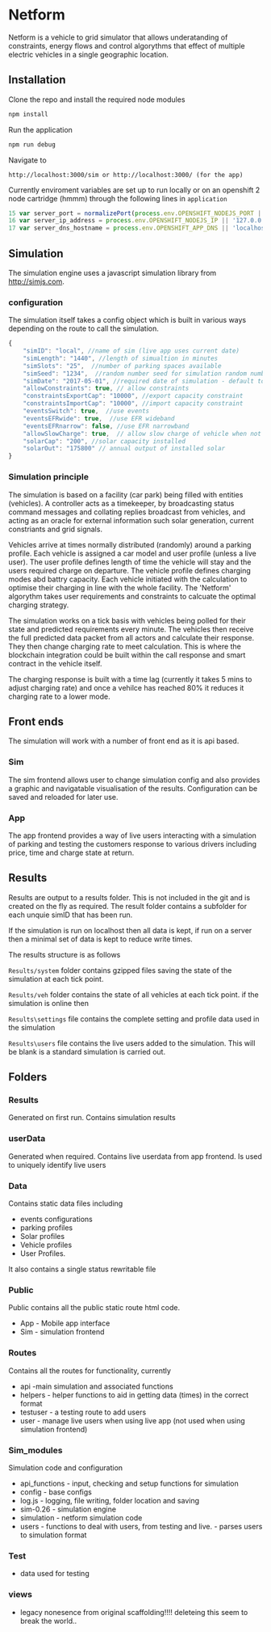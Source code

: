 # Netform

Netform is a vehicle to grid simulator that allows underatanding of constraints, energy flows and control algorythms that effect of multiple electric vehicles in a single geographic location.

## Installation

Clone the repo and install the required node modules 
```javascript
npm install 
```
Run the application
```javascript
npm run debug
```
Navigate to
```
http://localhost:3000/sim or http://localhost:3000/ (for the app)
```
Currently enviroment variables are set up to run locally or on an openshift 2 node cartridge (hmmm) through the following lines in ```application``` 

```javascript
15 var server_port = normalizePort(process.env.OPENSHIFT_NODEJS_PORT || '3000');
16 var server_ip_address = process.env.OPENSHIFT_NODEJS_IP || '127.0.0.1';
17 var server_dns_hostname = process.env.OPENSHIFT_APP_DNS || 'localhost';
```

## Simulation

The simulation engine uses a javascript simulation library from http://simjs.com. 

### configuration

The simulation itself takes a config object which is built in various ways depending on the route to call the simulation.
```javascript
{
    "simID": "local", //name of sim (live app uses current date)
    "simLength": "1440", //length of simualtion in minutes
    "simSlots": "25",  //number of parking spaces available
    "simSeed": "1234",  //random number seed for simulation random number generator
    "simDate": "2017-05-01", //required date of simulation - default today()
    "allowConstraints": true, // allow constraints
    "constraintsExportCap": "10000", //export capacity constraint
    "constraintsImportCap": "10000", //import capacity constraint
    "eventsSwitch": true,  //use events
    "eventsEFRwide": true,  //use EFR wideband
    "eventsEFRnarrow": false, //use EFR narrowband
    "allowSlowCharge": true,  // allow slow charge of vehicle when not actively controlled
    "solarCap": "200", //solar capacity installed
    "solarOut": "175800" // annual output of installed solar
}
```
### Simulation principle

The simulation is based on a facility (car park) being filled with entities (vehicles). A controller acts as a timekeeper, by broadcasting status command messages and collating replies broadcast from vehicles, and acting as an oracle for external information such solar generation, current constriants and grid signals.

Vehicles arrive at times normally distributed (randomly) around a parking profile. Each vehicle is assigned a car model and user profile (unless a live user). The user profile defines length of time the vehicle will stay and the users required charge on departure. The vehicle profile defines charging modes abd battry capacity. Each vehicle initiated with the calculation to optimise their charging in line with the whole facility.  The 'Netform' algorythm takes user requirements and constraints to calcuate the optimal charging strategy.

The simulation works on a tick basis with vehicles being polled for their state and predicted requirements every minute. The vehicles then receive the full predicted data packet from all actors and calculate their response. They then change charging rate to meet calculation. This is where the blockchain integration could be built within the call response and smart contract in the vehicle itself.

The charging response is built with a time lag (currently it takes 5 mins to adjust charging rate) and once a vehilce has reached 80% it reduces it charging rate to a lower mode.

## Front ends

The simulation will work with a number of front end as it is api based.

### Sim

The sim frontend allows user to change simulation config and also provides a graphic and navigatable visualisation of the results. Configuration can be saved and reloaded for later use.

### App

The app frontend provides a way of live users interacting with a simulation of parking and testing the customers response to various drivers including price, time and charge state at return.

## Results

Results are output to a results folder. This is not included in the git and is created on the fly as required. The result folder contains a subfolder for each unquie simID that has been run.

If the simulation is run on localhost then all data is kept, if run on a server then a minimal set of data is kept to reduce write times.

The results structure is as follows

```Results/system``` folder contains gzipped files saving the state of the simulation at each tick point.     

```Results/veh``` folder contains the state of all vehicles at each tick point. if the simulation is online then 

```Results\settings``` file contains the complete setting and profile data used  in the simulation

```Results\users``` file contains the live users added to the simulation. This will be blank is a standard simulation is carried out.


## Folders

### Results 
Generated on first run. Contains simulation results

### userData
Generated when required. Contains live userdata from app frontend. Is used to uniquely identify live users

### Data 

Contains static data files including 

* events configurations 
* parking profiles 
* Solar profiles 
* Vehicle profiles
* User Profiles.

It also contains a single status rewritable file

### Public

Public contains all the public static route html code. 

* App - Mobile app interface
* Sim - simulation frontend

### Routes

Contains all the routes for functionality, currently

* api -main simulation and associated functions
* helpers - helper functions to aid in getting data (times) in the correct format
* testuser - a testing route to add users
* user - manage live users when using live app (not used when using simulation frontend)

### Sim_modules

Simulation code and configuration

* api_functions - input, checking and setup functions for simulation
* config - base configs
* log.js - logging, file writing, folder location and saving
* sim-0.26 - simulation engine
* simulation - netform simulation code
* users - functions to deal with users, from testing and live. - parses users to simulation format

### Test

* data used for testing

### views 
     
* legacy nonesence from original scaffolding!!!! deleteing this seem to break the world..



